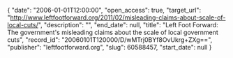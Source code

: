 {
  "date": "2006-01-01T12:00:00", 
  "open_access": true, 
  "target_url": "http://www.leftfootforward.org/2011/02/misleading-claims-about-scale-of-local-cuts/", 
  "description": "", 
  "end_date": null, 
  "title": "Left Foot Forward: The government's misleading claims about the scale of local government cuts", 
  "record_id": "20060101T120000/D/wMTrj0BYf8OvUkrg+ZXg==", 
  "publisher": "leftfootforward.org", 
  "slug": 60588457, 
  "start_date": null
}


